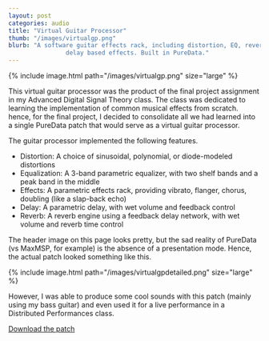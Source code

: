```yaml
---
layout: post
categories: audio
title: "Virtual Guitar Processor"
thumb: "/images/virtualgp.png"
blurb: "A software guitar effects rack, including distortion, EQ, reverb, and
				delay based effects. Built in PureData."
---
```


{% include image.html path="/images/virtualgp.png" size="large" %}

This virtual guitar processor was the product of the final project assignment in
my Advanced Digital Signal Theory class. The class was dedicated to learning the
implementation of common musical effects from scratch. hence, for the final
project, I decided to consolidate all we had learned into a single PureData
patch that would serve as a virtual guitar processor.

The guitar processor implemented the following features.

* Distortion: A choice of sinusoidal, polynomial, or diode-modeled distortions
* Equalization: A 3-band parametric equalizer, with two shelf bands and a peak
	band in the middle
* Effects: A parametric effects rack, providing vibrato, flanger, chorus,
	doubling (like a slap-back echo)
* Delay: A parametric delay, with wet volume and feedback control
* Reverb: A reverb engine using a feedback delay network, with wet volume and
	reverb time control

The header image on this page looks pretty, but the sad reality of PureData (vs
MaxMSP, for example) is the absence of a presentation mode. Hence, the actual
patch looked something like this.

{% include image.html path="/images/virtualgpdetailed.png" size="large" %}

However, I was able to produce some cool sounds with this patch (mainly using my
bass guitar) and even used it for a live performance in a Distributed
Performances class.

<a class="distinct" href="downloads/VirtualGP.zip">Download the patch</a>
